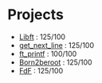 # Projects

- [Libft](https://github.com/titouanck/42-Libft) : 125/100
- [get_next_line](https://github.com/titouanck/42-get_next_line) : 125/100
- [ft_printf](https://github.com/titouanck/42-ft_printf) : 100/100
- [Born2beroot](https://github.com/titouanck/42-Born2beroot) : 125/100
- [FdF](https://github.com/titouanck/42-FdF) : 125/100
